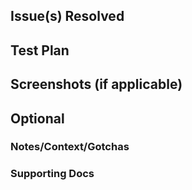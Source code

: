 ## Issue(s) Resolved

## Test Plan

## Screenshots (if applicable)

## Optional

### Notes/Context/Gotchas

### Supporting Docs
